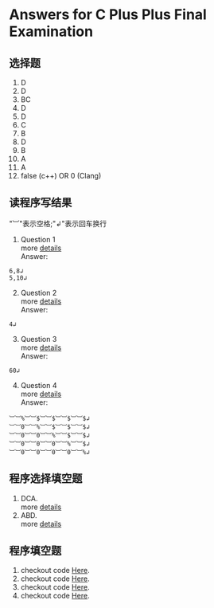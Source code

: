 # Answers for C Plus Plus Final Examination
## 选择题
1. D
2. D
3. BC
4. D
5. D
6. C
7. B
8. D
9. B
10. A
11. A
12. false  (c++) OR 0 (Clang)   

## 读程序写结果  
"︺"表示空格;"↲"表示回车换行  

1. Question 1  
 more [details](1.c)  
 Answer:  
 ```
6,8↲
5,10↲
 ```
 
2. Question 2  
 more [details](2.c)  
 Answer:  
 ```
4↲
 ```
 
3. Question 3  
 more [details](3.c)  
 Answer:  
 ```
60↲
 ```
 
4. Question 4  
 more [details](4.c)  
 Answer:  
 ```
︺︺%︺︺$︺︺$︺︺$︺︺$↲
︺︺0︺︺%︺︺$︺︺$︺︺$↲
︺︺0︺︺0︺︺%︺︺$︺︺$↲
︺︺0︺︺0︺︺0︺︺%︺︺$↲
︺︺0︺︺0︺︺0︺︺0︺︺%↲
 ```

## 程序选择填空题
1. DCA.  
 more [details](d1.c)  
2. ABD.  
 more [details](d2.c)  

## 程序填空题
1. checkout code [Here](e1.c).
2. checkout code [Here](e2.c).
3. checkout code [Here](e3.c).
4. checkout code [Here](e4.c).
